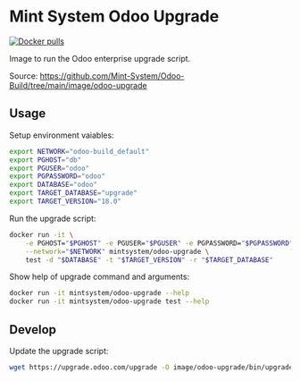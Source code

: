 Mint System Odoo Upgrade
===

[![Docker pulls](https://img.shields.io/docker/pulls/mintsystem/odoo-upgrade)](https://hub.docker.com/r/mintsystem/odoo-upgrade/)

Image to run the Odoo enterprise upgrade script.

Source: <https://github.com/Mint-System/Odoo-Build/tree/main/image/odoo-upgrade>

## Usage

Setup environment vaiables:

```bash
export NETWORK="odoo-build_default"
export PGHOST="db"
export PGUSER="odoo"
export PGPASSWORD="odoo"
export DATABASE="odoo"
export TARGET_DATABASE="upgrade"
export TARGET_VERSION="18.0"
```

Run the upgrade script:

```bash
docker run -it \
    -e PGHOST="$PGHOST" -e PGUSER="$PGUSER" -e PGPASSWORD="$PGPASSWORD" \
    --network="$NETWORK" mintsystem/odoo-upgrade \
    test -d "$DATABASE" -t "$TARGET_VERSION" -r "$TARGET_DATABASE"
```

Show help of upgrade command and arguments:

```bash
docker run -it mintsystem/odoo-upgrade --help
docker run -it mintsystem/odoo-upgrade test --help
```

## Develop

Update the upgrade script:

```bash
wget https://upgrade.odoo.com/upgrade -O image/odoo-upgrade/bin/upgrade
```